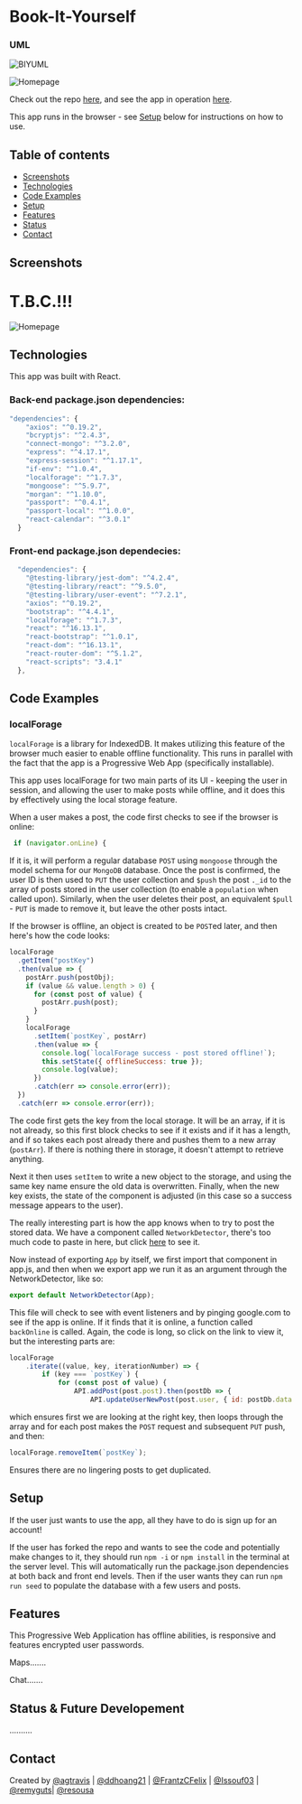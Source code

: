 # Book-It-Yourself

### UML

![BIYUML](https://user-images.githubusercontent.com/56744605/81463819-67fa2480-9171-11ea-94e2-08c4b4ab895c.png)


![Homepage](./public/assets/images/screenshots/UML.png)

Check out the repo [here](https://github.com/agtravis/book-it-yourself), and see the app in operation [here](https://book-it-yourself.herokuapp.com/).

This app runs in the browser - see [Setup](#setup) below for instructions on how to use.

## Table of contents

- [Screenshots](#screenshots)
- [Technologies](#technologies)
- [Code Examples](#code-examples)
- [Setup](#setup)
- [Features](#features)
- [Status](#status)
- [Contact](#contact)

## Screenshots

# T.B.C.!!!

![Homepage](./public/assets/images/screenshots/homepage.PNG)

## Technologies

This app was built with React.

### Back-end package.json dependencies:

```js
"dependencies": {
    "axios": "^0.19.2",
    "bcryptjs": "^2.4.3",
    "connect-mongo": "^3.2.0",
    "express": "^4.17.1",
    "express-session": "^1.17.1",
    "if-env": "^1.0.4",
    "localforage": "^1.7.3",
    "mongoose": "^5.9.7",
    "morgan": "^1.10.0",
    "passport": "^0.4.1",
    "passport-local": "^1.0.0",
    "react-calendar": "^3.0.1"
  }
```

### Front-end package.json dependecies:

```js
  "dependencies": {
    "@testing-library/jest-dom": "^4.2.4",
    "@testing-library/react": "^9.5.0",
    "@testing-library/user-event": "^7.2.1",
    "axios": "^0.19.2",
    "bootstrap": "^4.4.1",
    "localforage": "^1.7.3",
    "react": "^16.13.1",
    "react-bootstrap": "^1.0.1",
    "react-dom": "^16.13.1",
    "react-router-dom": "^5.1.2",
    "react-scripts": "3.4.1"
  },
```

## Code Examples

### localForage

`localForage` is a library for IndexedDB. It makes utilizing this feature of the browser much easier to enable offline functionality. This runs in parallel with the fact that the app is a Progressive Web App (specifically installable).

This app uses localForage for two main parts of its UI - keeping the user in session, and allowing the user to make posts while offline, and it does this by effectively using the local storage feature.

When a user makes a post, the code first checks to see if the browser is online:

```js
 if (navigator.onLine) {
```

If it is, it will perform a regular database `POST` using `mongoose` through the model schema for our `MongoDB` database. Once the post is confirmed, the user ID is then used to `PUT` the user collection and `$push` the post `._id` to the array of posts stored in the user collection (to enable a `population` when called upon). Similarly, when the user deletes their post, an equivalent `$pull` - `PUT` is made to remove it, but leave the other posts intact.

If the browser is offline, an object is created to be `POST`ed later, and then here's how the code looks:

```js
localForage
  .getItem("postKey")
  .then(value => {
    postArr.push(postObj);
    if (value && value.length > 0) {
      for (const post of value) {
        postArr.push(post);
      }
    }
    localForage
      .setItem(`postKey`, postArr)
      .then(value => {
        console.log(`localForage success - post stored offline!`);
        this.setState({ offlineSuccess: true });
        console.log(value);
      })
      .catch(err => console.error(err));
  })
  .catch(err => console.error(err));
```

The code first gets the key from the local storage. It will be an array, if it is not already, so this first block checks to see if it exists and if it has a length, and if so takes each post already there and pushes them to a new array (`postArr`). If there is nothing there in storage, it doesn't attempt to retrieve anything.

Next it then uses `setItem` to write a new object to the storage, and using the same key name ensure the old data is overwritten. Finally, when the new key exists, the state of the component is adjusted (in this case so a success message appears to the user).

The really interesting part is how the app knows when to try to post the stored data. We have a component called `NetworkDetector`, there's too much code to paste in here, but click [here](https://github.com/agtravis/book-it-yourself/blob/master/client/src/Hoc/NetworkDetector.jsx) to see it.

Now instead of exporting `App` by itself, we first import that component in app.js, and then when we export app we run it as an argument through the NetworkDetector, like so:

```js
export default NetworkDetector(App);
```

This file will check to see with event listeners and by pinging google.com to see if the app is online. If it finds that it is online, a function called `backOnline` is called. Again, the code is long, so click on the link to view it, but the interesting parts are:

```js
localForage
    .iterate((value, key, iterationNumber) => {
        if (key === `postKey`) {
            for (const post of value) {
                API.addPost(post.post).then(postDb => {
                    API.updateUserNewPost(post.user, { id: postDb.data._id })
```

which ensures first we are looking at the right key, then loops through the array and for each post makes the `POST` request and subsequent `PUT` push, and then:

```js
localForage.removeItem(`postKey`);
```

Ensures there are no lingering posts to get duplicated.

## Setup

If the user just wants to use the app, all they have to do is sign up for an account!

If the user has forked the repo and wants to see the code and potentially make changes to it, they should run `npm -i` or `npm install` in the terminal at the server level. This will automatically run the package.json dependencies at both back and front end levels. Then if the user wants they can run `npm run seed` to populate the database with a few users and posts.

## Features

This Progressive Web Application has offline abilities, is responsive and features encrypted user passwords.

Maps.......

Chat.......

## Status & Future Developement

..........

## Contact

Created by [@agtravis](https://agtravis.github.io/portfolio) | [@ddhoang21](https://ddhoang21.github.io/My-Portfolio/) | [@FrantzCFelix](https:///) | [@Issouf03](https:///) | [@remyguts](https:///)| [@resousa](https:///)
